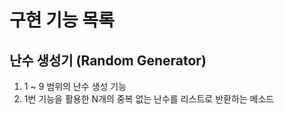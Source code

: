 # 구현 기능 목록

## 난수 생성기 (Random Generator)
1. 1 ~ 9 범위의 난수 생성 기능
2. 1번 기능을 활용한 N개의 중복 없는 난수를 리스트로 반환하는 메소드


